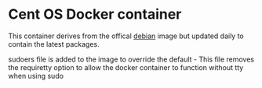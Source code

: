 # Cent OS Docker container


This container derives from the offical [debian](https://hub.docker.com/_/centos)
image but updated daily to contain the latest packages.

sudoers file is added to the image to override the default - This file removes the requiretty option
to allow the docker container to function without tty when using sudo
